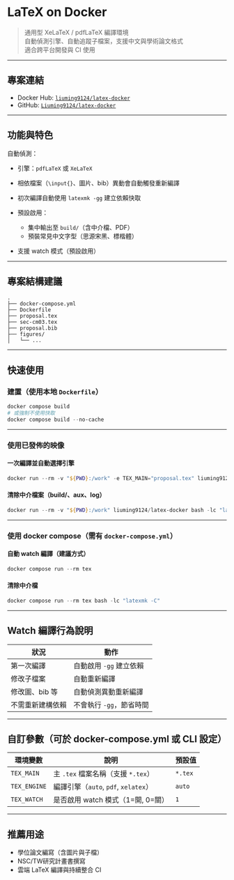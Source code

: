 # LaTeX on Docker

> 通用型 XeLaTeX / pdfLaTeX 編譯環境  
> 自動偵測引擎、自動追蹤子檔案，支援中文與學術論文格式  
> 適合跨平台開發與 CI 使用

---

## 專案連結

- Docker Hub: [`liuming9124/latex-docker`](https://hub.docker.com/r/liuming9124/latex-docker)
- GitHub: [`Liuming9124/latex-docker`](https://github.com/Liuming9124/latex-docker)

---

## 功能與特色

自動偵測：
- 引擎：`pdfLaTeX` 或 `XeLaTeX`
- 相依檔案（`\input{}`、圖片、bib）異動會自動觸發重新編譯

- 初次編譯自動使用 `latexmk -gg` 建立依賴快取

- 預設啟用：
  - 集中輸出至 `build/`（含中介檔、PDF）
  -   預裝常見中文字型（思源宋黑、標楷體）

- 支援 watch 模式（預設啟用）

---

## 專案結構建議

```plaintext
.
├── docker-compose.yml
├── Dockerfile
├── proposal.tex
├── sec-cm03.tex
├── proposal.bib
├── figures/
│   └── ...
````

---

## 快速使用

### 建置（使用本地 `Dockerfile`）

```powershell
docker compose build
# 或強制不使用快取
docker compose build --no-cache
```

---

### 使用已發佈的映像

#### 一次編譯並自動選擇引擎

```powershell
docker run --rm -v "${PWD}:/work" -e TEX_MAIN="proposal.tex" liuming9124/latex-docker
```

#### 清除中介檔案（build/、aux、log）

```powershell
docker run --rm -v "${PWD}:/work" liuming9124/latex-docker bash -lc "latexmk -C"
```

---

### 使用 docker compose（需有 `docker-compose.yml`）

#### 自動 watch 編譯（建議方式）

```powershell
docker compose run --rm tex
```

#### 清除中介檔

```powershell
docker compose run --rm tex bash -lc "latexmk -C"
```

---

## Watch 編譯行為說明

| 狀況        | 動作              |
| --------- | --------------- |
| 第一次編譯     | 自動啟用 `-gg` 建立依賴 |
| 修改子檔案     | 自動重新編譯          |
| 修改圖、bib 等 | 自動偵測異動重新編譯      |
| 不需重新建構依賴  | 不會執行 `-gg`，節省時間 |

---

## 自訂參數（可於 docker-compose.yml 或 CLI 設定）

| 環境變數         | 說明                             | 預設值     |
| ------------ | ------------------------------ | ------- |
| `TEX_MAIN`   | 主 `.tex` 檔案名稱（支援 `*.tex`）      | `*.tex` |
| `TEX_ENGINE` | 編譯引擎（`auto`, `pdf`, `xelatex`） | `auto`  |
| `TEX_WATCH`  | 是否啟用 watch 模式（1=開, 0=關）        | `1`     |

---

## 推薦用途

* 學位論文編寫（含圖片與子檔）
* NSC/TW研究計畫書撰寫
* 雲端 LaTeX 編譯與持續整合 CI
